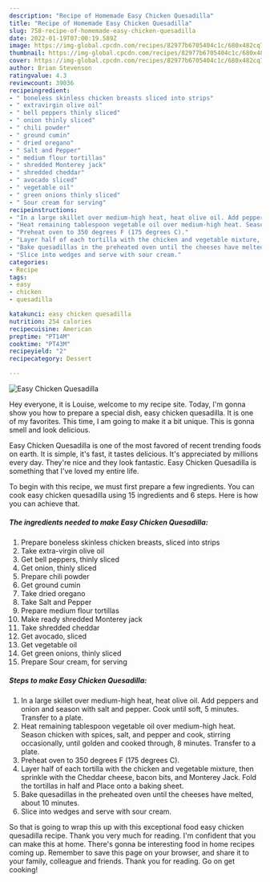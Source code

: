 ```yaml
---
description: "Recipe of Homemade Easy Chicken Quesadilla"
title: "Recipe of Homemade Easy Chicken Quesadilla"
slug: 758-recipe-of-homemade-easy-chicken-quesadilla
date: 2022-01-19T07:00:19.589Z
image: https://img-global.cpcdn.com/recipes/82977b6705404c1c/680x482cq70/easy-chicken-quesadilla-recipe-main-photo.jpg
thumbnail: https://img-global.cpcdn.com/recipes/82977b6705404c1c/680x482cq70/easy-chicken-quesadilla-recipe-main-photo.jpg
cover: https://img-global.cpcdn.com/recipes/82977b6705404c1c/680x482cq70/easy-chicken-quesadilla-recipe-main-photo.jpg
author: Brian Stevenson
ratingvalue: 4.3
reviewcount: 39036
recipeingredient:
- " boneless skinless chicken breasts sliced into strips"
- " extravirgin olive oil"
- " bell peppers thinly sliced"
- " onion thinly sliced"
- " chili powder"
- " ground cumin"
- " dried oregano"
- " Salt and Pepper"
- " medium flour tortillas"
- " shredded Monterey jack"
- " shredded cheddar"
- " avocado sliced"
- " vegetable oil"
- " green onions thinly sliced"
- " Sour cream for serving"
recipeinstructions:
- "In a large skillet over medium-high heat, heat olive oil. Add peppers and onion and season with salt and pepper. Cook until soft, 5 minutes. Transfer to a plate."
- "Heat remaining tablespoon vegetable oil over medium-high heat. Season chicken with spices, salt, and pepper and cook, stirring occasionally, until golden and cooked through, 8 minutes. Transfer to a plate."
- "Preheat oven to 350 degrees F (175 degrees C)."
- "Layer half of each tortilla with the chicken and vegetable mixture, then sprinkle with the Cheddar cheese, bacon bits, and Monterey Jack. Fold the tortillas in half and Place onto a baking sheet."
- "Bake quesadillas in the preheated oven until the cheeses have melted, about 10 minutes."
- "Slice into wedges and serve with sour cream."
categories:
- Recipe
tags:
- easy
- chicken
- quesadilla

katakunci: easy chicken quesadilla 
nutrition: 254 calories
recipecuisine: American
preptime: "PT14M"
cooktime: "PT43M"
recipeyield: "2"
recipecategory: Dessert

---
```



![Easy Chicken Quesadilla](https://img-global.cpcdn.com/recipes/82977b6705404c1c/680x482cq70/easy-chicken-quesadilla-recipe-main-photo.jpg)

Hey everyone, it is Louise, welcome to my recipe site. Today, I'm gonna show you how to prepare a special dish, easy chicken quesadilla. It is one of my favorites. This time, I am going to make it a bit unique. This is gonna smell and look delicious.

Easy Chicken Quesadilla is one of the most favored of recent trending foods on earth. It is simple, it's fast, it tastes delicious. It's appreciated by millions every day. They're nice and they look fantastic. Easy Chicken Quesadilla is something that I've loved my entire life.




To begin with this recipe, we must first prepare a few ingredients. You can cook easy chicken quesadilla using 15 ingredients and 6 steps. Here is how you can achieve that.

<!--inarticleads1-->

##### The ingredients needed to make Easy Chicken Quesadilla:

1. Prepare  boneless skinless chicken breasts, sliced into strips
1. Take  extra-virgin olive oil
1. Get  bell peppers, thinly sliced
1. Get  onion, thinly sliced
1. Prepare  chili powder
1. Get  ground cumin
1. Take  dried oregano
1. Take  Salt and Pepper
1. Prepare  medium flour tortillas
1. Make ready  shredded Monterey jack
1. Take  shredded cheddar
1. Get  avocado, sliced
1. Get  vegetable oil
1. Get  green onions, thinly sliced
1. Prepare  Sour cream, for serving




<!--inarticleads2-->

##### Steps to make Easy Chicken Quesadilla:

1. In a large skillet over medium-high heat, heat olive oil. Add peppers and onion and season with salt and pepper. Cook until soft, 5 minutes. Transfer to a plate.
1. Heat remaining tablespoon vegetable oil over medium-high heat. Season chicken with spices, salt, and pepper and cook, stirring occasionally, until golden and cooked through, 8 minutes. Transfer to a plate.
1. Preheat oven to 350 degrees F (175 degrees C).
1. Layer half of each tortilla with the chicken and vegetable mixture, then sprinkle with the Cheddar cheese, bacon bits, and Monterey Jack. Fold the tortillas in half and Place onto a baking sheet.
1. Bake quesadillas in the preheated oven until the cheeses have melted, about 10 minutes.
1. Slice into wedges and serve with sour cream.




So that is going to wrap this up with this exceptional food easy chicken quesadilla recipe. Thank you very much for reading. I'm confident that you can make this at home. There's gonna be interesting food in home recipes coming up. Remember to save this page on your browser, and share it to your family, colleague and friends. Thank you for reading. Go on get cooking!
